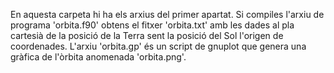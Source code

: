 En aquesta carpeta hi ha els arxius del primer apartat. Si compiles l'arxiu de programa 'orbita.f90' obtens el fitxer 'orbita.txt' amb les dades al pla cartesià de la posició de la Terra sent la posició del Sol l'origen de coordenades.
L'arxiu 'orbita.gp' és un script de gnuplot que genera una gràfica de l'òrbita anomenada 'orbita.png'.
